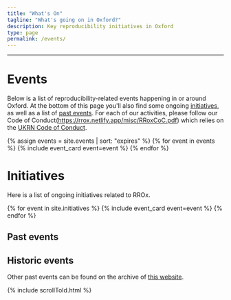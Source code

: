 ```yaml
---
title: "What's On"
tagline: "What's going on in Oxford?"
description: Key reproducibility initiatives in Oxford
type: page
permalink: /events/
---
```

---

# Events

Below is a list of reproducibility-related events happening in or around Oxford. At the bottom of this page you'll also find some ongoing [initiatives](#initiatives), as well as a list of [past events](#pastEvents).
For each of our activities, please follow our Code of Conduct(https://rrox.netlify.app/misc/RRoxCoC.pdf) which relies on the [UKRN Code of Conduct](https://www.ukrn.org/code-of-conduct/).

<div id="accordion">
{% assign events = site.events | sort: "expires" %}
{% for event in events %}
    {% include event_card event=event %}
{% endfor %}
</div>

# Initiatives

Here is a list of ongoing initiatives related to RROx.

<div id="accordion">
{% for event in site.initiatives %}
    {% include event_card event=event %}
{% endfor %}
</div>

<h2 id="pastEvents">Past events</h2>
<div class="initial-content" id="accordionPast">

</div>

<h2>Historic events</h2>
<p>Other past events can be found on the archive of <a href="https://rroxford.github.io/events/">this website</a>.</p>


<script type="text/javascript">
  /* Move expired events into the Past Events section */
  // Get a list of expired cards sorted by most recent date
  let cards = [];
  document.querySelectorAll('#accordion > div').forEach((e)=> {
    let expires = e.dataset.dateEnds;
    // Only count initiaitves with an expiry date
    if(expires.length === 0)
      return;
    let date;
    // Only count well-formatted dates
    try {
      date = new Date(expires);
    }
    catch(e) {
      return;
    }
    // And don't count dates in the future!
    if(date > new Date())
      return;
    // Insert into cards array in descending order
    let i = 0;
    while(i < cards.length) {
      if(new Date(cards[i].dataset.dateEnds) < date)
        break;
      else
        i++;
    }
    cards.splice(i, 0, e);
  });

  // Don't show the past events heading if no past events to show
  if(cards.length === 0) {
    document.querySelector('#pastEvents').classList.add('hidden');
    document.querySelector('#accordionPast').classList.add('hidden');
  }

  // Create a new heading for each year, place the year's events therein, and
  // move it all into the accordionPast div.
  let currentYear = Infinity;
  let pastDiv = document.querySelector('#accordionPast');
  for(let i = 0; i < cards.length; i++) {
    let year = new Date(cards[i].dataset.dateEnds).getFullYear();
    // New year heading
    if(year < currentYear) {
      pastDiv.appendChild(document.createElement('h3')).innerText = year;
      currentYear = year;
    }
    pastDiv.appendChild(cards[i]);
  }

  // Set new accordion parent
  document.querySelectorAll('#accordionPast div[data-parent="#accordion"]')
    .forEach((e)=>{
      e.dataset.parent = '#accordionPast';
    })

</script>

{% include scrollToId.html %}
